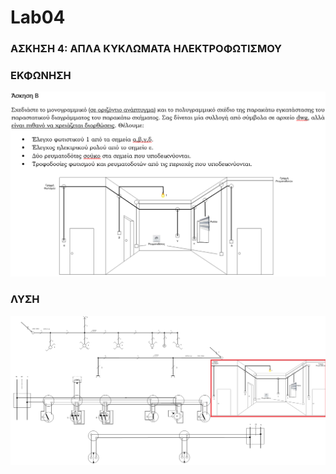 # Lab04
### ΑΣΚΗΣΗ 4: ΑΠΛΑ ΚΥΚΛΩΜΑΤΑ ΗΛΕΚΤΡΟΦΩΤΙΣΜΟΥ

### ΕΚΦΩΝΗΣΗ
![](/ΑΣΚ4B_EKFW.png)

### ΛΥΣΗ
![](/ΑΣΚ4B_ΛΥΣΗ.png)

